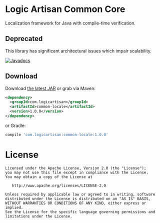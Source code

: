 Logic Artisan Common Core
=========================

Localization framework for Java with compile-time verification.


Deprecated
----------

This library has significant architectural issues which impair scalability.

[![Javadocs](http://www.javadoc.io/badge/com.logicartisan/common-locale.svg)](http://www.javadoc.io/doc/com.logicartisan/common-locale)


Download
--------

Download [the latest JAR][1] or grab via Maven:
```xml
<dependency>
  <groupId>com.logicartisan</groupId>
  <artifactId>common-locale</artifactId>
  <version>1.0.0</version>
</dependency>
```
or Gradle:
```groovy
compile 'com.logicartisan:common-locale:1.0.0'
```



License
=======

    Licensed under the Apache License, Version 2.0 (the "License");
    you may not use this file except in compliance with the License.
    You may obtain a copy of the License at

       http://www.apache.org/licenses/LICENSE-2.0

    Unless required by applicable law or agreed to in writing, software
    distributed under the License is distributed on an "AS IS" BASIS,
    WITHOUT WARRANTIES OR CONDITIONS OF ANY KIND, either express or implied.
    See the License for the specific language governing permissions and
    limitations under the License.


 [1]: https://search.maven.org/remote_content?g=com.logicartisan&a=common-locale&v=LATEST